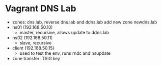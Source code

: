 # Vagrant DNS Lab

  * zones: dns.lab, reverse dns.lab and ddns.lab 
    add new zone newdns.lab
  * ns01 (192.168.50.10)
    * master, recursive, allows update to ddns.lab
  * ns02 (192.168.50.11)
    * slave, recursive
  * client (192.168.50.15)
    * used to test the env, runs rndc and nsupdate
  * zone transfer: TSIG key
